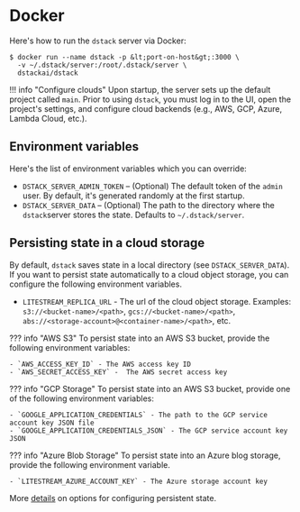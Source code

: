 # Docker

Here's how to run the `dstack` server via Docker:

<div class="termy">

```shell
$ docker run --name dstack -p &lt;port-on-host&gt;:3000 \ 
  -v ~/.dstack/server:/root/.dstack/server \
  dstackai/dstack
```

</div>

!!! info "Configure clouds"
    Upon startup, the server sets up the default project called `main`. Prior to using `dstack`, you must log in to the
    UI, open the project's settings, and configure cloud backends (e.g., AWS, GCP, Azure, Lambda Cloud, etc.).

## Environment variables

Here's the list of environment variables which you can override:

- `DSTACK_SERVER_ADMIN_TOKEN` – (Optional) The default token of the `admin` user. By default, it's generated randomly
  at the first startup.
- `DSTACK_SERVER_DATA` – (Optional) The path to the directory where the `dstack`server stores the state. Defaults to `~/.dstack/server`.

## Persisting state in a cloud storage

By default, `dstack` saves state in a local directory (see `DSTACK_SERVER_DATA`).
If you want to persist state automatically to a cloud object storage, you can configure the following environment
variables.

- `LITESTREAM_REPLICA_URL` - The url of the cloud object storage.
  Examples: `s3://<bucket-name>/<path>`, `gcs://<bucket-name>/<path>`, `abs://<storage-account>@<container-name>/<path>`, etc.

??? info "AWS S3"
    To persist state into an AWS S3 bucket, provide the following environment variables:

    - `AWS_ACCESS_KEY_ID` - The AWS access key ID
    - `AWS_SECRET_ACCESS_KEY` -  The AWS secret access key

??? info "GCP Storage"
    To persist state into an AWS S3 bucket, provide one of the following environment variables:

    - `GOOGLE_APPLICATION_CREDENTIALS` - The path to the GCP service account key JSON file
    - `GOOGLE_APPLICATION_CREDENTIALS_JSON` - The GCP service account key JSON

??? info "Azure Blob Storage"
    To persist state into an Azure blog storage, provide the following environment variable.

    - `LITESTREAM_AZURE_ACCOUNT_KEY` - The Azure storage account key

More [details](https://litestream.io/guides/) on options for configuring persistent state.
